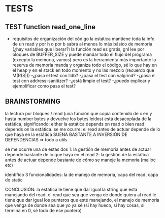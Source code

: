 # TESTS

## TEST function read_one_line

- requisitos de organización del código
la estática mantiene toda la info de un read y por h o por b sabrá al menos lo más básico de memoria (¿hay variables que liberar?)
la función read es gratis, gnl lee por bloques de BUFFER_SIZE y puede mandar todo el flujo del programa (excepto la memoria, vamos) pero es la herramienta más importante
la reserva de memoria manda y organiza todo el código, sé lo que hay en el heap y en el stack en todo momento y no las mezclo (recuerdo que M(R(S)))
-¿pasa el test con lldb?
-¿pasa el test con valgrind?
-¿pasa el test con address-sanitizer?
-¿está limpio el test?
-¿puedo explicar y ejemplificar como pasa el test?

## BRAINSTORMING

la lectura por bloques / read (una función que copia contenido de x en y hasta number bytes y devuelve los bytes leídos) está desacoplada de la estática, significando: 
   either la estática depends on read o bien read depends on la estática.
   se me ocurre: el read antes de actuar depende de lo que haya en la estática SUENA BASTANTE A INVERSIÓN DE DEPENDENCIAS => todo a utils

   se me ocurre una de estas dos
      1: la gestión de memoria antes de actuar depende bastante de lo que haya en el read
      2: la gestión de la estática antes de actuar depende bastante de cómo se maneje la memoria (malloc etc)

identifico 3 funcionalidades: la de manejo de memoria, capa del read, capa de static

CONCLUSIÓN: 
la estática le tiene que dar igual la string que está manejando del read, el read que sea que venga de donde quiera
al read le tiene que dar igual los punteros que esté manejando, el manejo de memoria que venga de donde sea que yo ya sé (si hay hueco, si hay cosas, si termina en 0, sé todo de ese puntero)
